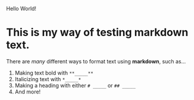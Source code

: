 Hello World!

# This is my way of testing markdown text.
There are *many* different ways to format text using **markdown**, such as...
1. Making text bold with `**_____**`
2. Italicizing text with `*_____*`
3. Making a heading with either `# _____` or `## _____`
4. And more!
